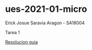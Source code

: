 # ues-2021-01-micro

Erick Josue Saravia Aragon - SA18004


Tarea 1

[Resolucion guia](./tarea_1/README.md)
